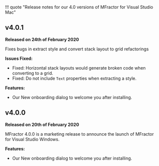 !!! quote "Release notes for our 4.0 versions of MFractor for Visual Studio Mac"

## v4.0.1
**Released on 24th of February 2020**

Fixes bugs in extract style and convert stack layout to grid refactorings

**Issues Fixed:**

 * Fixed: Horizontal stack layouts would generate broken code when converting to a grid.
 * Fixed: Do not include `Text` properties when extracting a style.

**Features:**

 * Our New onboarding dialog to welcome you after installing.

## v4.0.0
**Released on 20th of February 2020**

MFractor 4.0.0 is a marketing release to announce the launch of MFractor for Visual Studio Windows.

**Features:**

 * Our New onboarding dialog to welcome you after installing.
